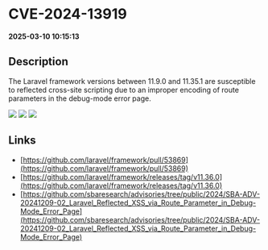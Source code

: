 # CVE-2024-13919

**2025-03-10 10:15:13**

## Description
The Laravel framework versions between 11.9.0 and 11.35.1 are susceptible to reflected cross-site scripting due to an improper encoding of route parameters in the debug-mode error page.

![](https://img.shields.io/static/v1?label=Score&message=8.0&color=red)
![](https://img.shields.io/static/v1?label=Severity&message=HIGH&color=red)
![](https://img.shields.io/static/v1?label=CWE&message=XSS&color=green)

## Links
- [https://github.com/laravel/framework/pull/53869](https://github.com/laravel/framework/pull/53869)
- [https://github.com/laravel/framework/releases/tag/v11.36.0](https://github.com/laravel/framework/releases/tag/v11.36.0)
- [https://github.com/sbaresearch/advisories/tree/public/2024/SBA-ADV-20241209-02_Laravel_Reflected_XSS_via_Route_Parameter_in_Debug-Mode_Error_Page](https://github.com/sbaresearch/advisories/tree/public/2024/SBA-ADV-20241209-02_Laravel_Reflected_XSS_via_Route_Parameter_in_Debug-Mode_Error_Page)
